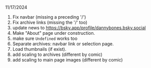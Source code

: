 11/17/2024

1. Fix navbar (missing a preceding '/')
1. Fix archive links (missing the '/' too)
1. update news to https://bsky.app/profile/dannybones.bsky.social
1. Make "About" page under construction.
1. make sure `Undefined` works too
1. Separate archives: navbar link or selection page.
1. Load thumbnails (if exist).
1. add scaling to archives (different by comic)
1. add scaling to main page images (different by comic)
